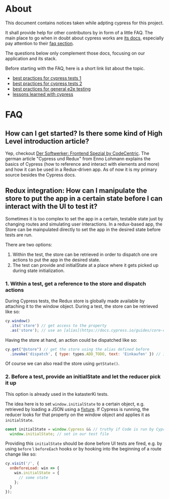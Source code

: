 # About

This document contains notices taken while adpting cypress for this project.

It shall provide help for other contributors by in form of a little FAQ.
The main place to go when in doubt about cypress works are [its docs](https://docs.cypress.io),
especially pay attention to their [faq section](https://docs.cypress.io/faq/questions/using-cypress-faq.html).

The questions below only complement those docs, focusing on our application and its stack.

Before starting with the FAQ, here is a short link list about the topic.
* [best practices for cypress tests 1](https://docs.cypress.io/guides/references/best-practices.html)
* [best practices for cypress tests 2](https://itnext.io/cypress-io-best-practices-for-maintainable-tests-e9b9f392f117)
* [best practices for general e2e testing](https://www.ranorex.com/de/blog/10-best-practices-9-end-to-end-tests-richtig-nutzen/)
* [lessons learned with cypress](https://levelup.gitconnected.com/what-ive-learnt-using-cypress-io-for-the-past-three-weeks-c1597999cd2f)

# FAQ

## How can I get started? Is there some kind of High Level introduction article?

Yep, checkout [Der Softwerker: Frontend Spezial by CodeCentric](https://info.codecentric.de/softwerker-frontend-spezial).
The german article "Cypress und Redux" from Enno Lohmann explains the basics of Cypress (how to reference and interact 
with elements and more) and how it can be used in a Redux-driven app. As of now it is my primary source besides the Cypress docs.

## Redux integration: How can I manipulate the store to put the app in a certain state before I can interact with the UI to test it?

Sometimes it is too complex to set the app in a certain, testable state just by changing routes and simulating user interactions.
In a redux-based app, the Store can be mainpulated directly to set the app in the desired state before tests are run.

There are two options: 
1. Within the test, the store can be retrieved in order to dispatch one ore actions to put the app in the desired state.
2. The test can provide and initialState at a place where it gets picked up during state initialization.

### 1. Within a test, get a reference to the store and dispatch actions
  
During Cypress tests, the Redux store is globally made available by attaching it to the window object.
During a test, the store can be retrieved like so:
```javascript
cy.window()
  .its('store') // get access to the property
  .as('store'); // use an [alias](https://docs.cypress.io/guides/core-concepts/variables-and-aliases.html#Return-Values)
```
Having the store at hand, an action could be dispatched like so:
```javascript
cy.get("@store") // get the store using the alias defined before
  .invoke('dispatch', { type: types.ADD_TODO, text: 'Einkaufen' }) // invoke the dispatch method and pass the action
```
Of course we can also read the store using `getState()`.

### 2. Before a test, provide an initialState and let the reducer pick it up

This option is already used in the katasterKi tests.
 
The idea here is  to set `window.initialState` to a certain object,
e.g. retrieved by loading a JSON using a [fixture](https://docs.cypress.io/api/commands/fixture.html#Syntax). 
If Cypress is running, the reducer looks for that property on the window object and applies it as `initialState`.

```javascript
const initialState = window.Cypress && // truthy if Code is run by Cypress
  window.initialState; // set in our test file
```

Providing this `initialState` should be done before UI tests are fired, e.g. by using `before` \ `beforeEach` hooks
or by hooking into the beginning of a route change like so:
```javascript
cy.visit('/', {
  onBeforeLoad: win => {
    win.initialState = {
      // some state
    };
  }
});
```

